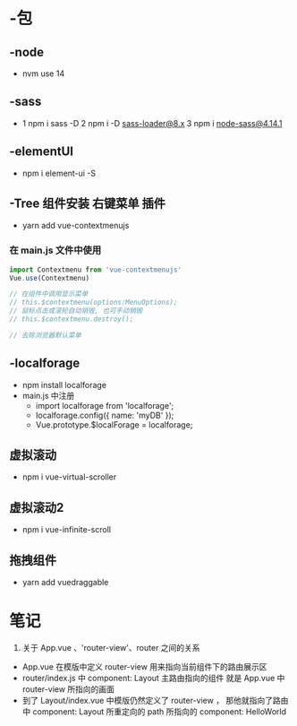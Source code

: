 # -包

## -node

- nvm use 14

## -sass

- 1 npm i sass -D
  2 npm i -D sass-loader@8.x
  3 npm i node-sass@4.14.1

## -elementUI

- npm i element-ui -S

## -Tree 组件安装 右键菜单 插件

- yarn add vue-contextmenujs

### 在 main.js 文件中使用

```js
import Contextmenu from 'vue-contextmenujs'
Vue.use(Contextmenu)
```

```js
// 在组件中调用显示菜单
// this.$contextmenu(options:MenuOptions);
// 鼠标点击或滚轮自动销毁, 也可手动销毁
// this.$contextmenu.destroy();

// 去除浏览器默认菜单
```

## -localforage

- npm install localforage
- main.js 中注册
  - import localforage from 'localforage';
  - localforage.config({ name: 'myDB' });
  - Vue.prototype.$localForage = localforage;

## 虚拟滚动
- npm i vue-virtual-scroller
## 虚拟滚动2
- npm i vue-infinite-scroll

## 拖拽组件
- yarn add vuedraggable

# 笔记

1. 关于 App.vue 、'router-view'、router 之间的关系

- App.vue 在模版中定义 router-view 用来指向当前组件下的路由展示区
- router/index.js 中 component: Layout 主路由指向的组件 就是 App.vue 中 router-view 所指向的画面
- 到了 Layout/index.vue 中模版仍然定义了 router-view ， 那他就指向了路由中 component: Layout 所重定向的 path 所指向的 component: HelloWorld
